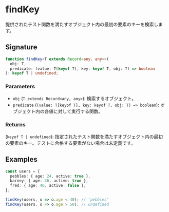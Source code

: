 # findKey

提供されたテスト関数を満たすオブジェクト内の最初の要素のキーを検索します。

## Signature

```typescript
function findKey<T extends Record<any, any>>(
  obj: T,
  predicate: (value: T[keyof T], key: keyof T, obj: T) => boolean
): keyof T | undefined;
```

### Parameters

- `obj` (`T extends Record<any, any>`): 検索するオブジェクト。
- `predicate` (`(value: T[keyof T], key: keyof T, obj: T) => boolean`): オブジェクト内の各値に対して実行する関数。

### Returns

(`keyof T | undefined`): 指定されたテスト関数を満たすオブジェクト内の最初の要素のキー。テストに合格する要素がない場合は未定義です。

## Examples

```typescript
const users = {
  pebbles: { age: 24, active: true },
  barney: { age: 36, active: true },
  fred: { age: 40, active: false },
};

findKey(users, o => o.age < 40); // 'pebbles'
findKey(users, o => o.age > 50); // undefined
```
